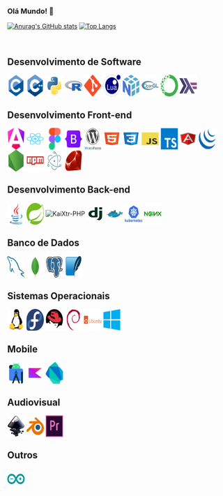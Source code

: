 ### Olá Mundo! 👋

<!--
**KaiXtr/KaiXtr** is a ✨ _special_ ✨ repository because its `README.md` (this file) appears on your GitHub profile.

Here are some ideas to get you started:

- 🔭 I’m currently working on ...
- 🌱 I’m currently learning Data Science
- 👯 I’m looking to collaborate on Machine Learning
- 🤔 I’m looking for help with ...
- 💬 Ask me about ...
- 📫 How to reach me: ewertonmatheus2113@gmail.com
- 😄 Pronouns: Ele/Dele
- ⚡ Fun fact: ...
-->

[![Anurag's GitHub stats](https://github-readme-stats.vercel.app/api?username=KaiXtr&show_icons=true&theme=tokyonight)](https://github.com/anuraghazra/github-readme-stats)
[![Top Langs](https://github-readme-stats.vercel.app/api/top-langs/?username=KaiXtr&theme=tokyonight&layout=donut)](https://github.com/anuraghazra/github-readme-stats)

<div style="display: inline_block"><br>
  <h2>Desenvolvimento de Software</h2>
  <img align="center" alt="KaiXtr-C" height="50" width="40" src="https://raw.githubusercontent.com/devicons/devicon/master/icons/c/c-original.svg"/>
  <img align="center" alt="KaiXtr-Fedora" height="50" width="40" src="https://raw.githubusercontent.com/devicons/devicon/master/icons/cplusplus/cplusplus-original.svg"/>
  <img align="center" alt="KaiXtr-Python" height="50" width="40" src="https://raw.githubusercontent.com/devicons/devicon/master/icons/python/python-original.svg">
  <img align="center" alt="KaiXtr-R" height="30" width="40" src="https://raw.githubusercontent.com/devicons/devicon/master/icons/r/r-original.svg">
  <img align="center" alt="KaiXtr-Git" height="50" width="40" src="https://raw.githubusercontent.com/devicons/devicon/master/icons/git/git-original.svg"/>
  <img align="center" alt="KaiXtr-Lua" height="50" width="40" src="https://raw.githubusercontent.com/devicons/devicon/master/icons/lua/lua-original.svg"/>
  <img align="center" alt="KaiXtr-Numpy" height="50" width="40" src="https://raw.githubusercontent.com/devicons/devicon/master/icons/numpy/numpy-original.svg"/>
  <img align="center" alt="KaiXtr-Opengl" height="50" width="40" src="https://raw.githubusercontent.com/devicons/devicon/master/icons/opengl/opengl-original.svg"/>
  <img align="center" alt="KaiXtr-Anaconda" height="50" width="40" src="https://raw.githubusercontent.com/devicons/devicon/master/icons/anaconda/anaconda-original.svg"/>
  <img align="center" alt="KaiXtr-Haskell" height="50" width="40" src="https://raw.githubusercontent.com/devicons/devicon/master/icons/haskell/haskell-original.svg"/>
  
  <h2>Desenvolvimento Front-end</h2>
  <img align="center" alt="KaiXtr-Angular" height="50" width="40" src="https://raw.githubusercontent.com/devicons/devicon/master/icons/angular/angular-original.svg"/>
  <img align="center" alt="KaiXtr-React" height="30" width="40" src="https://raw.githubusercontent.com/devicons/devicon/master/icons/react/react-original.svg">
  <img align="center" alt="KaiXtr-Figma" height="50" width="40" src="https://raw.githubusercontent.com/devicons/devicon/master/icons/figma/figma-original.svg"/>
  <img align="center" alt="KaiXtr-Bootstrap" height="50" width="40" src="https://raw.githubusercontent.com/devicons/devicon/master/icons/bootstrap/bootstrap-original.svg"/>
  <img align="center" alt="KaiXtr-Wordpress" height="50" width="40" src="https://raw.githubusercontent.com/devicons/devicon/master/icons/wordpress/wordpress-original.svg"/>
  <img align="center" alt="KaiXtr-HTML" height="30" width="40" src="https://raw.githubusercontent.com/devicons/devicon/master/icons/html5/html5-original.svg">
  <img align="center" alt="KaiXtr-CSS" height="30" width="40" src="https://raw.githubusercontent.com/devicons/devicon/master/icons/css3/css3-original.svg">
  <img align="center" alt="KaiXtr-Js" height="30" width="40" src="https://raw.githubusercontent.com/devicons/devicon/master/icons/javascript/javascript-original.svg">
  <img align="center" alt="KaiXtr-Typescript" height="50" width="40" src="https://raw.githubusercontent.com/devicons/devicon/master/icons/typescript/typescript-original.svg"/>
  <img align="center" alt="KaiXtr-AngularJs" height="30" width="40" src="https://raw.githubusercontent.com/devicons/devicon/master/icons/angularjs/angularjs-original.svg">
  <img align="center" alt="KaiXtr-Jquery" height="50" width="40" src="https://raw.githubusercontent.com/devicons/devicon/master/icons/jquery/jquery-original.svg"/>
  <img align="center" alt="KaiXtr-NodeJs" height="50" width="40" src="https://raw.githubusercontent.com/devicons/devicon/master/icons/nodejs/nodejs-original.svg"/>
  <img align="center" alt="KaiXtr-Npm" height="50" width="40" src="https://raw.githubusercontent.com/devicons/devicon/master/icons/npm/npm-original-wordmark.svg"/>
  <img align="center" alt="KaiXtr-Electron" height="50" width="40" src="https://raw.githubusercontent.com/devicons/devicon/master/icons/electron/electron-original.svg"/>
  <img align="center" alt="KaiXtr-Ruby" height="50" width="40" src="https://raw.githubusercontent.com/devicons/devicon/master/icons/ruby/ruby-original.svg"/>

  <h2>Desenvolvimento Back-end</h2>
  <img align="center" alt="KaiXtr-Java" height="50" width="40" src="https://raw.githubusercontent.com/devicons/devicon/master/icons/java/java-original.svg"/>
  <img align="center" alt="KaiXtr-Spring" height="50" width="40" src="https://raw.githubusercontent.com/devicons/devicon/master/icons/spring/spring-original.svg"/>
  <img align="center" alt="KaiXtr-PHP" height="50" width="40" src="https://cdn.jsdelivr.net/gh/devicons/devicon/icons/php/php-original.svg"/>
  <img align="center" alt="KaiXtr-Django" height="30" width="40" src="https://raw.githubusercontent.com/devicons/devicon/master/icons/django/django-plain.svg">
  <img align="center" alt="KaiXtr-Docker" height="30" width="40" src="https://raw.githubusercontent.com/devicons/devicon/master/icons/docker/docker-original.svg">
  <img align="center" alt="KaiXtr-Kubernetes" height="50" width="40" src="https://raw.githubusercontent.com/devicons/devicon/master/icons/kubernetes/kubernetes-plain-wordmark.svg"/>
  <img align="center" alt="KaiXtr-Nginx" height="50" width="40" src="https://raw.githubusercontent.com/devicons/devicon/master/icons/nginx/nginx-original.svg"/>
  
  <h2>Banco de Dados</h2>
  <img align="center" alt="KaiXtr-MySQL" height="50" width="40" src="https://raw.githubusercontent.com/devicons/devicon/master/icons/mysql/mysql-original.svg"/>
  <img align="center" alt="KaiXtr-MongoDB" height="50" width="40" src="https://raw.githubusercontent.com/devicons/devicon/master/icons/mongodb/mongodb-original.svg"/>
  <img align="center" alt="KaiXtr-PostgreSQL" height="50" width="40" src="https://raw.githubusercontent.com/devicons/devicon/master/icons/postgresql/postgresql-original.svg"/>
  <img align="center" alt="KaiXtr-Sqlite" height="50" width="40" src="https://raw.githubusercontent.com/devicons/devicon/master/icons/sqlite/sqlite-original.svg"/>
  
  <h2>Sistemas Operacionais</h2>
  <img align="center" alt="KaiXtr-Linux" height="50" width="40" src="https://raw.githubusercontent.com/devicons/devicon/master/icons/linux/linux-original.svg"/>
  <img align="center" alt="KaiXtr-Fedora" height="50" width="40" src="https://raw.githubusercontent.com/devicons/devicon/master/icons/fedora/fedora-original.svg"/>
  <img align="center" alt="KaiXtr-RedHat" height="50" width="40" src="https://raw.githubusercontent.com/devicons/devicon/master/icons/redhat/redhat-original.svg"/>
  <img align="center" alt="KaiXtr-Debian" height="50" width="40" src="https://raw.githubusercontent.com/devicons/devicon/master/icons/debian/debian-original.svg"/>
  <img align="center" alt="KaiXtr-Ubuntu" height="50" width="40" src="https://raw.githubusercontent.com/devicons/devicon/master/icons/ubuntu/ubuntu-plain-wordmark.svg"/>
  <img align="center" alt="KaiXtr-Windows" height="50" width="40" src="https://raw.githubusercontent.com/devicons/devicon/master/icons/windows8/windows8-original.svg"/>
  
  <h2>Mobile</h2>
  <img align="center" alt="KaiXtr-Android" height="50" width="40" src="https://raw.githubusercontent.com/devicons/devicon/master/icons/androidstudio/androidstudio-original.svg"/>
  <img align="center" alt="KaiXtr-Kotlin" height="30" width="40" src="https://raw.githubusercontent.com/devicons/devicon/master/icons/kotlin/kotlin-original.svg">
  <img align="center" alt="KaiXtr-Dart" height="50" width="40" src="https://raw.githubusercontent.com/devicons/devicon/master/icons/dart/dart-original.svg"/>

  <h2>Audiovisual</h2>
  <img align="center" alt="KaiXtr-Inkscape" height="50" width="40" src="https://raw.githubusercontent.com/devicons/devicon/master/icons/inkscape/inkscape-original.svg"/>
  <img align="center" alt="KaiXtr-Blender" height="50" width="40" src="https://raw.githubusercontent.com/devicons/devicon/master/icons/blender/blender-original.svg"/>
  <img align="center" alt="KaiXtr-Premiere" height="50" width="40" src="https://raw.githubusercontent.com/devicons/devicon/master/icons/premierepro/premierepro-original.svg"/>

  <h2>Outros</h2>
  <img align="center" alt="KaiXtr-Arduino" height="50" width="40" src="https://raw.githubusercontent.com/devicons/devicon/master/icons/arduino/arduino-original.svg"/>
</div>
